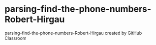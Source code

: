 # parsing-find-the-phone-numbers-Robert-Hirgau
parsing-find-the-phone-numbers-Robert-Hirgau created by GitHub Classroom
